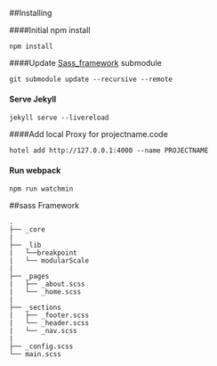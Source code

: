 ##Installing

####Initial npm install

`npm install`

####Update [Sass_framework](https://github.com/mittelgrau/sass_framework) submodule

`git submodule update --recursive --remote`

#### Serve Jekyll

`jekyll serve --livereload`

####Add local Proxy for projectname.code

`hotel add http://127.0.0.1:4000 --name PROJECTNAME`

#### Run webpack 

`npm run watchmin ` 

##sass Framework

```
.
├── _core
|
├── _lib
|   └──breakpoint
|   └── modularScale
|   
├── _pages
|   ├── _about.scss
|   └── _home.scss
|  
├── _sections
|   ├── _footer.scss
|   └── _header.scss
|   └── _nav.scss
| 
├── _config.scss
└── main.scss
```


